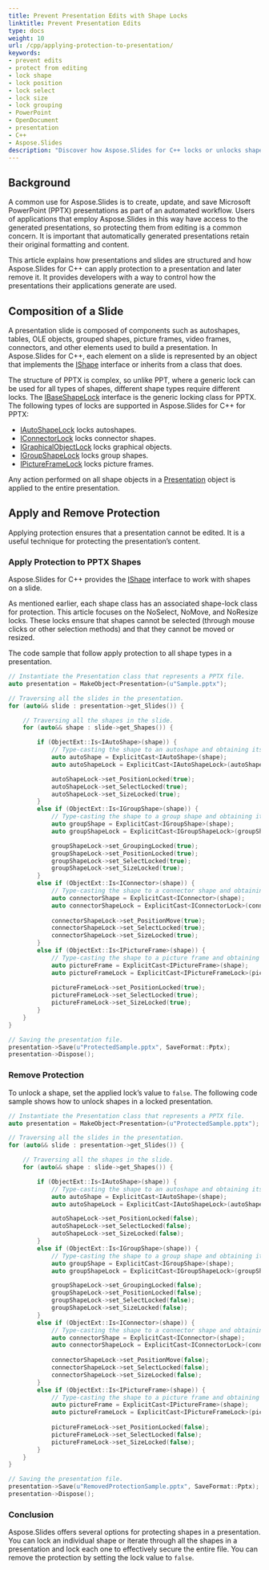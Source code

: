 ```yaml
---
title: Prevent Presentation Edits with Shape Locks
linktitle: Prevent Presentation Edits
type: docs
weight: 10
url: /cpp/applying-protection-to-presentation/
keywords:
- prevent edits
- protect from editing
- lock shape
- lock position
- lock select
- lock size
- lock grouping
- PowerPoint
- OpenDocument
- presentation
- C++
- Aspose.Slides
description: "Discover how Aspose.Slides for C++ locks or unlocks shapes in PPT, PPTX and ODP files, securing presentations while allowing controlled edits and faster delivery."
---
```


## **Background**

A common use for Aspose.Slides is to create, update, and save Microsoft PowerPoint (PPTX) presentations as part of an automated workflow. Users of applications that employ Aspose.Slides in this way have access to the generated presentations, so protecting them from editing is a common concern. It is important that automatically generated presentations retain their original formatting and content.

This article explains how presentations and slides are structured and how Aspose.Slides for C++ can apply protection to a presentation and later remove it. It provides developers with a way to control how the presentations their applications generate are used.

## **Composition of a Slide**

A presentation slide is composed of components such as autoshapes, tables, OLE objects, grouped shapes, picture frames, video frames, connectors, and other elements used to build a presentation. In Aspose.Slides for C++, each element on a slide is represented by an object that implements the [IShape](https://reference.aspose.com/slides/cpp/aspose.slides/ishape/) interface or inherits from a class that does.

The structure of PPTX is complex, so unlike PPT, where a generic lock can be used for all types of shapes, different shape types require different locks. The [IBaseShapeLock](https://reference.aspose.com/slides/cpp/aspose.slides/ibaseshapelock/) interface is the generic locking class for PPTX. The following types of locks are supported in Aspose.Slides for C++ for PPTX:

- [IAutoShapeLock](https://reference.aspose.com/slides/cpp/aspose.slides/iautoshapelock/) locks autoshapes.  
- [IConnectorLock](https://reference.aspose.com/slides/cpp/aspose.slides/iconnectorlock/) locks connector shapes.  
- [IGraphicalObjectLock](https://reference.aspose.com/slides/cpp/aspose.slides/igraphicalobjectlock/) locks graphical objects.  
- [IGroupShapeLock](https://reference.aspose.com/slides/cpp/aspose.slides/igroupshapelock/) locks group shapes.  
- [IPictureFrameLock](https://reference.aspose.com/slides/cpp/aspose.slides/ipictureframelock/) locks picture frames.   

Any action performed on all shape objects in a [Presentation](https://reference.aspose.com/slides/cpp/aspose.slides/presentation/) object is applied to the entire presentation.

## **Apply and Remove Protection**

Applying protection ensures that a presentation cannot be edited. It is a useful technique for protecting the presentation’s content.

### **Apply Protection to PPTX Shapes**

Aspose.Slides for C++ provides the [IShape](https://reference.aspose.com/slides/cpp/aspose.slides/ishape/) interface to work with shapes on a slide.

As mentioned earlier, each shape class has an associated shape-lock class for protection. This article focuses on the NoSelect, NoMove, and NoResize locks. These locks ensure that shapes cannot be selected (through mouse clicks or other selection methods) and that they cannot be moved or resized.

The code sample that follow apply protection to all shape types in a presentation.

```cpp
// Instantiate the Presentation class that represents a PPTX file.
auto presentation = MakeObject<Presentation>(u"Sample.pptx");

// Traversing all the slides in the presentation.
for (auto&& slide : presentation->get_Slides())	{

	// Traversing all the shapes in the slide.
	for (auto&& shape : slide->get_Shapes()) {

		if (ObjectExt::Is<IAutoShape>(shape)) {
			// Type-casting the shape to an autoshape and obtaining its shape lock.
			auto autoShape = ExplicitCast<IAutoShape>(shape);
			auto autoShapeLock = ExplicitCast<IAutoShapeLock>(autoShape->get_ShapeLock());

			autoShapeLock->set_PositionLocked(true);
			autoShapeLock->set_SelectLocked(true);
			autoShapeLock->set_SizeLocked(true);
		}
		else if (ObjectExt::Is<IGroupShape>(shape)) {
			// Type-casting the shape to a group shape and obtaining its shape lock.
			auto groupShape = ExplicitCast<IGroupShape>(shape);
			auto groupShapeLock = ExplicitCast<IGroupShapeLock>(groupShape->get_ShapeLock());

			groupShapeLock->set_GroupingLocked(true);
			groupShapeLock->set_PositionLocked(true);
			groupShapeLock->set_SelectLocked(true);
			groupShapeLock->set_SizeLocked(true);
		}
		else if (ObjectExt::Is<IConnector>(shape)) {
			// Type-casting the shape to a connector shape and obtaining its shape lock.
			auto connectorShape = ExplicitCast<IConnector>(shape);
			auto connectorShapeLock = ExplicitCast<IConnectorLock>(connectorShape->get_ShapeLock());
			
			connectorShapeLock->set_PositionMove(true);
			connectorShapeLock->set_SelectLocked(true);
			connectorShapeLock->set_SizeLocked(true);
		}
		else if (ObjectExt::Is<IPictureFrame>(shape)) {
			// Type-casting the shape to a picture frame and obtaining its shape lock.
			auto pictureFrame = ExplicitCast<IPictureFrame>(shape);
			auto pictureFrameLock = ExplicitCast<IPictureFrameLock>(pictureFrame->get_ShapeLock());
		
			pictureFrameLock->set_PositionLocked(true);
			pictureFrameLock->set_SelectLocked(true);
			pictureFrameLock->set_SizeLocked(true);
		}
	}
}

// Saving the presentation file.
presentation->Save(u"ProtectedSample.pptx", SaveFormat::Pptx);
presentation->Dispose();
```

### **Remove Protection**

To unlock a shape, set the applied lock’s value to `false`. The following code sample shows how to unlock shapes in a locked presentation.

```cpp
// Instantiate the Presentation class that represents a PPTX file.
auto presentation = MakeObject<Presentation>(u"ProtectedSample.pptx");

// Traversing all the slides in the presentation.
for (auto&& slide : presentation->get_Slides())	{

	// Traversing all the shapes in the slide.
	for (auto&& shape : slide->get_Shapes()) {

		if (ObjectExt::Is<IAutoShape>(shape)) {
			// Type-casting the shape to an autoshape and obtaining its shape lock.
			auto autoShape = ExplicitCast<IAutoShape>(shape);
			auto autoShapeLock = ExplicitCast<IAutoShapeLock>(autoShape->get_ShapeLock());

			autoShapeLock->set_PositionLocked(false);
			autoShapeLock->set_SelectLocked(false);
			autoShapeLock->set_SizeLocked(false);
		}
		else if (ObjectExt::Is<IGroupShape>(shape)) {
			// Type-casting the shape to a group shape and obtaining its shape lock.
			auto groupShape = ExplicitCast<IGroupShape>(shape);
			auto groupShapeLock = ExplicitCast<IGroupShapeLock>(groupShape->get_ShapeLock());

			groupShapeLock->set_GroupingLocked(false);
			groupShapeLock->set_PositionLocked(false);
			groupShapeLock->set_SelectLocked(false);
			groupShapeLock->set_SizeLocked(false);
		}
		else if (ObjectExt::Is<IConnector>(shape)) {
			// Type-casting the shape to a connector shape and obtaining its shape lock.
			auto connectorShape = ExplicitCast<IConnector>(shape);
			auto connectorShapeLock = ExplicitCast<IConnectorLock>(connectorShape->get_ShapeLock());
			
			connectorShapeLock->set_PositionMove(false);
			connectorShapeLock->set_SelectLocked(false);
			connectorShapeLock->set_SizeLocked(false);
		}
		else if (ObjectExt::Is<IPictureFrame>(shape)) {
			// Type-casting the shape to a picture frame and obtaining its shape lock.
			auto pictureFrame = ExplicitCast<IPictureFrame>(shape);
			auto pictureFrameLock = ExplicitCast<IPictureFrameLock>(pictureFrame->get_ShapeLock());
		
			pictureFrameLock->set_PositionLocked(false);
			pictureFrameLock->set_SelectLocked(false);
			pictureFrameLock->set_SizeLocked(false);
		}
	}
}

// Saving the presentation file.
presentation->Save(u"RemovedProtectionSample.pptx", SaveFormat::Pptx);
presentation->Dispose();
```

### **Conclusion**

Aspose.Slides offers several options for protecting shapes in a presentation. You can lock an individual shape or iterate through all the shapes in a presentation and lock each one to effectively secure the entire file. You can remove the protection by setting the lock value to `false`.
